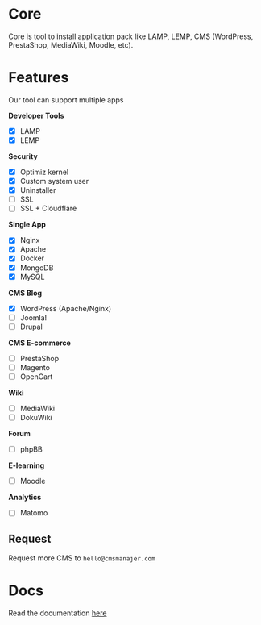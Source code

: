 # Core
Core is tool to install application pack like LAMP, LEMP, CMS (WordPress, PrestaShop, MediaWiki, Moodle, etc).

# Features
Our tool can support multiple apps

**Developer Tools**
- [x] LAMP
- [x] LEMP

**Security**
- [x] Optimiz kernel
- [x] Custom system user
- [x] Uninstaller
- [ ] SSL
- [ ] SSL + Cloudflare

**Single App**
- [x] Nginx
- [x] Apache
- [x] Docker
- [x] MongoDB
- [x] MySQL

**CMS Blog**
- [x] WordPress (Apache/Nginx)
- [ ] Joomla!
- [ ] Drupal

**CMS E-commerce**
- [ ] PrestaShop
- [ ] Magento
- [ ] OpenCart

**Wiki**
- [ ] MediaWiki
- [ ] DokuWiki

**Forum**
- [ ] phpBB

**E-learning**
- [ ] Moodle

**Analytics**
- [ ] Matomo

## Request
Request more CMS to `hello@cmsmanajer.com`

# Docs
Read the documentation [here](docs/readme.md)